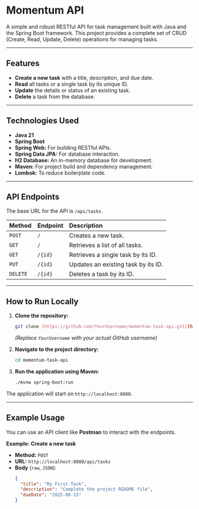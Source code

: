 # Momentum API

A simple and robust RESTful API for task management built with Java and the Spring Boot framework. This project provides a complete set of CRUD (Create, Read, Update, Delete) operations for managing tasks.

---

## Features

* **Create a new task** with a title, description, and due date.
* **Read** all tasks or a single task by its unique ID.
* **Update** the details or status of an existing task.
* **Delete** a task from the database.

---

## Technologies Used

* **Java 21**
* **Spring Boot**
* **Spring Web:** For building RESTful APIs.
* **Spring Data JPA:** For database interaction.
* **H2 Database:** An in-memory database for development.
* **Maven:** For project build and dependency management.
* **Lombok:** To reduce boilerplate code.

---

## API Endpoints

The base URL for the API is `/api/tasks`.

| Method | Endpoint          | Description                       |
| :----- | :---------------- | :-------------------------------- |
| `POST` | `/`               | Creates a new task.               |
| `GET`  | `/`               | Retrieves a list of all tasks.    |
| `GET`  | `/{id}`           | Retrieves a single task by its ID.|
| `PUT`  | `/{id}`           | Updates an existing task by its ID.|
| `DELETE` | `/{id}`         | Deletes a task by its ID.         |

---

## How to Run Locally

1.  **Clone the repository:**
    ```bash
    git clone [https://github.com/YourUsername/momentum-task-api.git](https://github.com/YourUsername/momentum-task-api.git)
    ```
    *(Replace `YourUsername` with your actual GitHub username)*

2.  **Navigate to the project directory:**
    ```bash
    cd momentum-task-api
    ```

3.  **Run the application using Maven:**
    ```bash
    ./mvnw spring-boot:run
    ```

The application will start on `http://localhost:8080`.

---

## Example Usage

You can use an API client like **Postman** to interact with the endpoints.

**Example: Create a new task**

* **Method:** `POST`
* **URL:** `http://localhost:8080/api/tasks`
* **Body** (`raw`, `JSON`):
    ```json
    {
      "title": "My First Task",
      "description": "Complete the project README file",
      "dueDate": "2025-08-15"
    }
    ```
